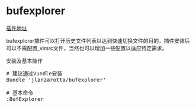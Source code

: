 bufexplorer
============

[插件地址](http://www.vim.org/scripts/script.php?script_id=42)

bufexplorer插件可以打开历史文件列表以达到快速切换文件的目的，插件安装后可以不需配置_vimrc文件，当然也可以增加一些配置以适应特定需求。

安装及基本操作
<pre>
# 建议通过Vundle安装
Bundle 'jlanzarotta/bufexplorer'

# 基本命令
:BufExplorer
</pre>
